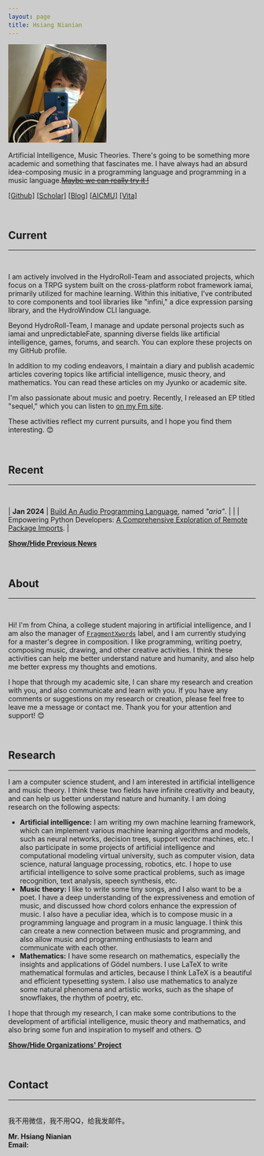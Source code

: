 ```yaml
---
layout: page
title: Hsiang Nianian
---
```


<p>
<img width="200" src="/assets/jyunko.jpg" alt="jyunko" class="profilepicmain"/>
</p>

Artificial Intelligence, Music Theories. There's going to be something more academic and something that fascinates me. I have always had an absurd idea-composing music in a programming language and programming in a music language.[~~Maybe we can really try it !~~](https://github.com/AICMUniversity/aria)

[[Github]](https://github.com/HsiangNianian) 
[[Scholar]](https://scholar.google.com/citations?user=4rbBsy0AAAAJ&hl=en) 
[[Blog]](https://www.jyunko.cn) 
[[AICMU]](https://www.aicmu.ac.cn/~jyunko) 
[[Vita]](./cv.pdf)

<br/>

## Current

---

<br/>

I am actively involved in the HydroRoll-Team and associated projects, which focus on a TRPG system built on the cross-platform robot framework iamai, primarily utilized for machine learning. Within this initiative, I've contributed to core components and tool libraries like "infini," a dice expression parsing library, and the HydroWindow CLI language.

Beyond HydroRoll-Team, I manage and update personal projects such as iamai and unpredictableFate, spanning diverse fields like artificial intelligence, games, forums, and search. You can explore these projects on my GitHub profile.

In addition to my coding endeavors, I maintain a diary and publish academic articles covering topics like artificial intelligence, music theory, and mathematics. You can read these articles on my Jyunko or academic site.

I'm also passionate about music and poetry. Recently, I released an EP titled "sequel," which you can listen to [on my Fm site](https://fm.jyunko.cn).

These activities reflect my current pursuits, and I hope you find them interesting. 😊

<br/>

## Recent

---

<br/>

| **Jan  2024** | [Build An Audio Programming Language](./2024/01/05/Build-An-Programming-Language.html), named *"aria"*. |
|               | Empowering Python Developers: [A Comprehensive Exploration of Remote Package Imports](./2024/01/19/Empowering-Python-Developers-A-Comprehensive-Exploration-of-Remote-Package-Imports.html). |

<script type="text/javascript">
   function toggle_vis(id) {
       var e = document.getElementById(id);
       if (e.style.display == 'none')
           e.style.display = 'inline';
       else
           e.style.display = 'none';
   }
</script>

<a href="javascript:toggle_vis('news')">**Show/Hide Previous News**</a>

<div id="news" style="display:none" markdown="1">

| **Dec  2023** | [Build A Script Language](./2023/12/27/Build-A-Script-Language.html), using rust to build a simple script language named psi. |
| **Jun  2023** | [Reading "Attention Is All You Need"](/2023/06/12/Reading-Attention-Is-All-You-Need.html), how about having a rest after every coding time? |
| **May  2023** | [How to Use Chords to Enhance the Expressiveness of Music](./2023/05/03/HccetEMA.html), analyzing from the Acoustic and Audience Perspectives. |
| **Mar  2023** | [Now You Have Three Problems](./2023/03/03/Now-You-Have-Three-Problems.html). |
| **Jan  2023** | [Training an acoustic model for CMUSphinx](./2023/01/11/Training-an-acoustic-model-for-CMUSphinx-en.html), an article explaining how to train one's own acoustic model in CMUSphinx speech recognition project. |
|               | [GPT-3 vs. Rasa chatbots](./2023/01/10/GPT-3-vs-Rasa-chatbots.html), an article explains the difference between GPT-3 and Rasa. |
|               | [The Pain of AI](./2023/01/09/The-Pain-of-AI.html), some anecdotes with my teacher. |

</div>

<br />

## About

---

<br />

Hi! I'm from China, a college student majoring in artificial intelligence, and I am also the manager of [`FragmentXwords`](https://fm.jyunko.cn) label, and I am currently studying for a master's degree in composition. I like programming, writing poetry, composing music, drawing, and other creative activities. I think these activities can help me better understand nature and humanity, and also help me better express my thoughts and emotions.

I hope that through my academic site, I can share my research and creation with you, and also communicate and learn with you. If you have any comments or suggestions on my research or creation, please feel free to leave me a message or contact me. Thank you for your attention and support! 😊

<br />

## Research

---

I am a computer science student, and I am interested in artificial intelligence and music theory. I think these two fields have infinite creativity and beauty, and can help us better understand nature and humanity. I am doing research on the following aspects:

- **Artificial intelligence:** I am writing my own machine learning framework, which can implement various machine learning algorithms and models, such as neural networks, decision trees, support vector machines, etc. I also participate in some projects of artificial intelligence and computational modeling virtual university, such as computer vision, data science, natural language processing, robotics, etc. I hope to use artificial intelligence to solve some practical problems, such as image recognition, text analysis, speech synthesis, etc.
- **Music theory:** I like to write some tiny songs, and I also want to be a poet. I have a deep understanding of the expressiveness and emotion of music, and discussed how chord colors enhance the expression of music. I also have a peculiar idea, which is to compose music in a programming language and program in a music language. I think this can create a new connection between music and programming, and also allow music and programming enthusiasts to learn and communicate with each other.
- **Mathematics:** I have some research on mathematics, especially the insights and applications of Gödel numbers. I use LaTeX to write mathematical formulas and articles, because I think LaTeX is a beautiful and efficient typesetting system. I also use mathematics to analyze some natural phenomena and artistic works, such as the shape of snowflakes, the rhythm of poetry, etc.

I hope that through my research, I can make some contributions to the development of artificial intelligence, music theory and mathematics, and also bring some fun and inspiration to myself and others. 😊

<script type="text/javascript">
   function toggle_vis(id) {
       var e = document.getElementById(id);
       if (e.style.display == 'none')
           e.style.display = 'inline';
       else
           e.style.display = 'none';
   }
</script>

<a href="javascript:toggle_vis('orgs')">**Show/Hide Organizations' Project**</a>

<div id="orgs" style="display:none" markdown="1">
   
**AICMUniversity**
> <font color="gray"><small>Artificial Intelligence and Computational Modeling University</small></font>  

[[Github]](https://github.com/AICMUniversity) [[Home Page]](https://aicmu.ac.cn) [[anthology]](https://anthology.aicmu.ac.cn) [[Publication]](https://pub.aicmu.ac.cn) [[1629]](https://1629.aicmu.ac.cn)  

**Opensource:* 
<script type="text/javascript">
<!--//--><![CDATA[//><!--
function email(e, d) {
   if (!document.write) return false;
   if (document.write) {
      var e; var d;
      document.write('<a href="' + 'mailto:' + e + '@' + d + '">' + e + '@' + d + '<\/a>');
   }
}
email("opensource", "aicmu.ac.cn");
//--><!]]>
</script>

- [*psi*](https://psi.aicmu.ac.cn), a script language written in rust, [check the source code on Github](https://github.com/AICMUniversity/psi).
- [*aria*](https://aria.aicmu.ac.cn), audio programming language written in rust, [check the source code on Github](https://github.com/AICMUniversity/aria).

**Retro for wut?**  
[[Github]](https://github.com/retrofor) [[Home Page]](https://github.com/retrofor.space)  

**Contact:*
<script type="text/javascript">
<!--//--><![CDATA[//><!--
function email(e, d) {
   if (!document.write) return false;
   if (document.write) {
      var e; var d;
      document.write('<a href="' + 'mailto:' + e + '@' + d + '">' + e + '@' + d + '<\/a>');
   }
}
email("contact", "retrofor.space");
//--><!]]>
</script>

- [*iamai*](https://iamai.retrofor.space), cross-platform robot framework, mainly used for _Machine Learning_ lering. [[Source Code]](https://github.com/retfor/iamai)
-  [*Cyberdynamix*](https://cyberdynamix.retrofor.space), front-end and back-end separation of deployed chatbot framework based on IRC protocol. [[Source Code]](https://github.com/retrofor/Cyberdynamix)

**HydroRoll-Team**  
[[Github]](https://github.com/HydroRoll-Team) [[Home Page]](https://hydroroll.team) 

**Support:*
<script type="text/javascript">
<!--//--><![CDATA[//><!--
function email(e, d) {
   if (!document.write) return false;
   if (document.write) {
      var e; var d;
      document.write('<a href="' + 'mailto:' + e + '@' + d + '">' + e + '@' + d + '<\/a>');
   }
}
email("support", "hydroroll.team");
//--><!]]>
</script>

- [*infini*](https://grps.hydroroll.team), Core of HydroRoll, python version of GRPS-1. [[Source Code]](https://github.com/HydroRoll-Team/infini)
- [*HydroRoll*](https://hydroroll.team). [[Source Code]](https://github.com/HydroRoll-Team/HydroRoll)

**Noctisynth**  
[[Github]](https://github.com/noctisynth) [[Home Page]](https://noctisynth.top)  

- [*Quantumix*](#), a Rust-based project distribution project that is currently under development. [[Source Code]](https://github.com/noctisynth/Quantumix)
- [*Moonstone*](#), A communication tool based on the end-to-end encryption protocol Oblivion. [[Source Code]](https://github.com/noctisynth/mOONSTONE)

</div>

<br />

## Contact

---

<br />
我不用微信，我不用QQ，给我发邮件。

**Mr. Hsiang Nianian**<br>
**Email:**
<script type="text/javascript">
<!--//--><![CDATA[//><!--
function email(e, d) {
   if (!document.write) return false;
   if (document.write) {
      var e; var d;
      document.write('<a href="' + 'mailto:' + e + '@' + d + '">' + e + '@' + d + '<\/a>');
   }
}
email("academic", "jyunko.cn");
//--><!]]>
</script>

<meta name="viewport" content="width=device-width">

<style>
html{
  background: #CCC;
}
html .sakana-box{
  position: fixed;
  right: 0;
  bottom: 0;
  
  transform-origin: 100% 100%; /* 从右下开始变换 */
}

/* 添加媒体查询，对移动设备隐藏 */
@media only screen and (max-width: 768px){
  .sakana-box{
    display: none;
  }
}
</style>

<div class="sakana-box"></div>

<script src="https://cdn.jsdelivr.net/npm/sakana@1.0.8"></script>

<script>
// 取消静音
Sakana.setMute(true);

// 启动
Sakana.init({
  el:         '.sakana-box',     // 启动元素 node 或 选择器
  scale:      .2,                // 缩放倍数
  canSwitchCharacter: true,      // 允许换角色
});
</script>
